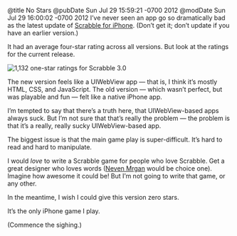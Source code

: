 @title No Stars
@pubDate Sun Jul 29 15:59:21 -0700 2012
@modDate Sun Jul 29 16:00:02 -0700 2012
I’ve never seen an app go so dramatically bad as the latest update of <a href="http://itunes.apple.com/us/app/scrabble/id284815117?mt=8">Scrabble for iPhone</a>. (Don’t get it; don’t update if you have an earlier version.)

It had an average four-star rating across all versions. But look at the ratings for the current release.

<img src="http://inessential.com/images/scrabbleRating.png" height="" width="" alt="1,132 one-star ratings for Scrabble 3.0" />

The new version feels like a UIWebView app — that is, I think it’s mostly HTML, CSS, and JavaScript. The old version — which wasn’t perfect, but was playable and fun — felt like a native iPhone app.

I’m tempted to say that there’s a truth here, that UIWebView-based apps always suck. But I’m not sure that that’s really the problem — the problem is that it’s a really, really sucky UIWebView-based app.

The biggest issue is that the main game play is super-difficult. It’s hard to read and hard to manipulate.

I would *love* to write a Scrabble game for people who love Scrabble. Get a great designer who loves words (<a href="http://mrgan.tumblr.com">Neven Mrgan</a> would be choice one). Imagine how awesome it could be! But I’m not going to write that game, or any other.

In the meantime, I wish I could give this version zero stars.

It’s the only iPhone game I play.

(Commence the sighing.)
